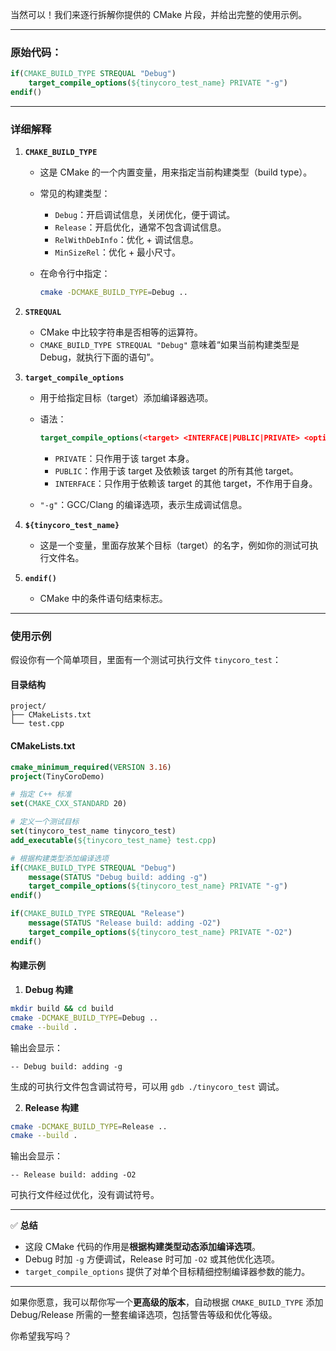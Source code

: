 当然可以！我们来逐行拆解你提供的 CMake 片段，并给出完整的使用示例。

---

### 原始代码：

```cmake
if(CMAKE_BUILD_TYPE STREQUAL "Debug")
    target_compile_options(${tinycoro_test_name} PRIVATE "-g")
endif()
```

---

### 详细解释

1. **`CMAKE_BUILD_TYPE`**

   * 这是 CMake 的一个内置变量，用来指定当前构建类型（build type）。
   * 常见的构建类型：

     * `Debug`：开启调试信息，关闭优化，便于调试。
     * `Release`：开启优化，通常不包含调试信息。
     * `RelWithDebInfo`：优化 + 调试信息。
     * `MinSizeRel`：优化 + 最小尺寸。
   * 在命令行中指定：

     ```bash
     cmake -DCMAKE_BUILD_TYPE=Debug ..
     ```

2. **`STREQUAL`**

   * CMake 中比较字符串是否相等的运算符。
   * `CMAKE_BUILD_TYPE STREQUAL "Debug"` 意味着“如果当前构建类型是 Debug，就执行下面的语句”。

3. **`target_compile_options`**

   * 用于给指定目标（target）添加编译器选项。
   * 语法：

     ```cmake
     target_compile_options(<target> <INTERFACE|PUBLIC|PRIVATE> <options...>)
     ```

     * `PRIVATE`：只作用于该 target 本身。
     * `PUBLIC`：作用于该 target 及依赖该 target 的所有其他 target。
     * `INTERFACE`：只作用于依赖该 target 的其他 target，不作用于自身。
   * `"-g"`：GCC/Clang 的编译选项，表示生成调试信息。

4. **`${tinycoro_test_name}`**

   * 这是一个变量，里面存放某个目标（target）的名字，例如你的测试可执行文件名。

5. **`endif()`**

   * CMake 中的条件语句结束标志。

---

### 使用示例

假设你有一个简单项目，里面有一个测试可执行文件 `tinycoro_test`：

#### 目录结构

```
project/
├── CMakeLists.txt
└── test.cpp
```

#### CMakeLists.txt

```cmake
cmake_minimum_required(VERSION 3.16)
project(TinyCoroDemo)

# 指定 C++ 标准
set(CMAKE_CXX_STANDARD 20)

# 定义一个测试目标
set(tinycoro_test_name tinycoro_test)
add_executable(${tinycoro_test_name} test.cpp)

# 根据构建类型添加编译选项
if(CMAKE_BUILD_TYPE STREQUAL "Debug")
    message(STATUS "Debug build: adding -g")
    target_compile_options(${tinycoro_test_name} PRIVATE "-g")
endif()

if(CMAKE_BUILD_TYPE STREQUAL "Release")
    message(STATUS "Release build: adding -O2")
    target_compile_options(${tinycoro_test_name} PRIVATE "-O2")
endif()
```

#### 构建示例

1. **Debug 构建**

```bash
mkdir build && cd build
cmake -DCMAKE_BUILD_TYPE=Debug ..
cmake --build .
```

输出会显示：

```
-- Debug build: adding -g
```

生成的可执行文件包含调试符号，可以用 `gdb ./tinycoro_test` 调试。

2. **Release 构建**

```bash
cmake -DCMAKE_BUILD_TYPE=Release ..
cmake --build .
```

输出会显示：

```
-- Release build: adding -O2
```

可执行文件经过优化，没有调试符号。

---

✅ **总结**

* 这段 CMake 代码的作用是**根据构建类型动态添加编译选项**。
* Debug 时加 `-g` 方便调试，Release 时可加 `-O2` 或其他优化选项。
* `target_compile_options` 提供了对单个目标精细控制编译器参数的能力。

---

如果你愿意，我可以帮你写一个**更高级的版本**，自动根据 `CMAKE_BUILD_TYPE` 添加 Debug/Release 所需的一整套编译选项，包括警告等级和优化等级。

你希望我写吗？
